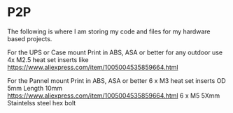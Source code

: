 # P2P

The following is where I am storing my code and files for my hardware based projects.

For the UPS or Case mount
Print in ABS, ASA or better for any outdoor use
4x M2.5 heat set inserts like https://www.aliexpress.com/item/1005004535859664.html

For the Pannel mount
Print in ABS, ASA or better
6 x M3 heat set inserts OD 5mm Length 10mm https://www.aliexpress.com/item/1005004535859664.html
6 x M5 5Xmm Staintelss steel hex bolt
